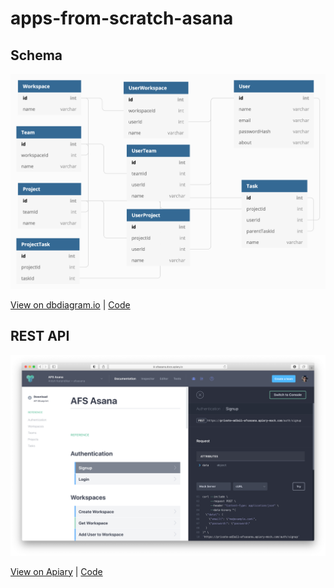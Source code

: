 # apps-from-scratch-asana

## Schema

[![Schema](spec/schema.png)](https://dbdiagram.io/d/605ca7c6ecb54e10c33d415a)

[View on dbdiagram.io](https://dbdiagram.io/d/605ca7c6ecb54e10c33d415a) | [Code](spec/schema.dbml)

## REST API

[![API](spec/apiary.png)](https://afsasana.docs.apiary.io)

[View on Apiary](https://afsasana.docs.apiary.io) | [Code](spec/rest.apib)
